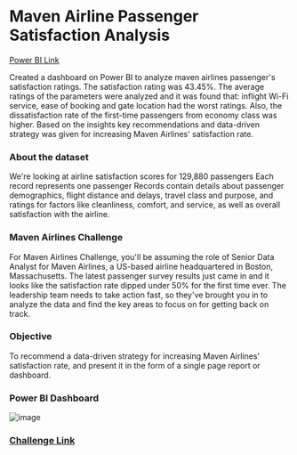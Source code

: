 # Maven Airline Passenger Satisfaction Analysis

[Power BI Link](https://app.powerbi.com/view?r=eyJrIjoiNTAxNTRhNDctMGVjYy00ZDcxLTkyMTAtOGNlOWNjNDg1MzdlIiwidCI6ImRmODY3OWNkLWE4MGUtNDVkOC05OWFjLWM4M2VkN2ZmOTVhMCJ9&pageName=ReportSection)

Created a dashboard on Power BI to analyze maven airlines passenger's satisfaction ratings. The satisfaction rating was 43.45%. The average ratings of the parameters were analyzed and it was found that: inflight Wi-Fi service, ease of booking and gate location had the worst ratings. Also, the dissatisfaction rate of the first-time passengers from economy class was higher. Based on the insights key recommendations and data-driven strategy was given for increasing Maven Airlines' satisfaction rate.

### About the dataset
We're looking at airline satisfaction scores for 129,880 passengers
Each record represents one passenger
Records contain details about passenger demographics, flight distance and delays, travel class and purpose, and ratings for factors like cleanliness, comfort, and service, as well as overall satisfaction with the airline.

### Maven Airlines Challenge
For Maven Airlines Challenge, you'll be assuming the role of Senior Data Analyst for Maven Airlines, a US-based airline headquartered in Boston, Massachusetts. The latest passenger survey results just came in and it looks like the satisfaction rate dipped under 50% for the first time ever. The leadership team needs to take action fast, so they've brought you in to analyze the data and find the key areas to focus on for getting back on track.

### Objective
To recommend a data-driven strategy for increasing Maven Airlines' satisfaction rate, and present it in the form of a single page report or dashboard.

### Power BI Dashboard
![image](https://user-images.githubusercontent.com/75059347/171550962-0024d989-14ab-42c7-b222-2fdd3b4f1448.png)

### [Challenge Link](https://www.mavenanalytics.io/blog/maven-airlines-challenge)
